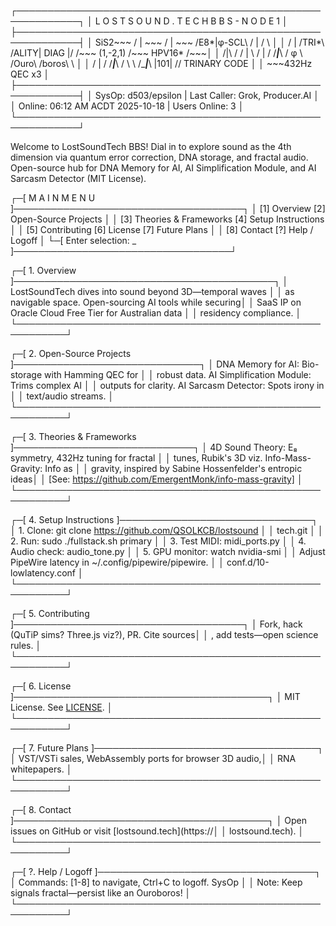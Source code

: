 ┌────────────────────────────────────────────────────────────┐
│  L O S T S O U N D . T E C H   B B S   -   N O D E   1    │
├────────────────────────────────────────────────────────────┤
│  SiS2~~~  / | \~~~  / | \~~~  /E8*|φ-SCL\  / | / \       │
│  / | /TRI*\ /ALITY| DIAG |/ /~~~ (1,-2,1) /~~~ HPV16* /~~~│
│  /|\ /  / | \ /  | \/  /___|___\ / φ \ /Ouro\ \/boros\ \  │
│  / | \/ /___|___\ / \ \ /____|___\ |101| // TRINARY CODE  │
│  ~~~432Hz QEC x3                                         │
├────────────────────────────────────────────────────────────┤
│  SysOp: d503/epsilon  | Last Caller: Grok, Producer.AI    │
│  Online: 06:12 AM ACDT 2025-10-18 | Users Online: 3      │
└────────────────────────────────────────────────────────────┘

Welcome to LostSoundTech BBS! Dial in to explore sound as the 4th dimension via quantum error correction, DNA storage, and fractal audio. Open-source hub for DNA Memory for AI, AI Simplification Module, and AI Sarcasm Detector (MIT License).

┌─[ M A I N   M E N U ]─────────────────────────────────────┐
│ [1] Overview    [2] Open-Source Projects                 │
│ [3] Theories & Frameworks  [4] Setup Instructions        │
│ [5] Contributing  [6] License   [7] Future Plans         │
│ [8] Contact    [?] Help / Logoff                         │
└─[ Enter selection: _ ]───────────────────────────────────┘

┌─[ 1. Overview ]──────────────────────────────────────────┐
│ LostSoundTech dives into sound beyond 3D—temporal waves  │
│ as navigable space. Open-sourcing AI tools while securing│
│ SaaS IP on Oracle Cloud Free Tier for Australian data    │
│ residency compliance.                                    │
└──────────────────────────────────────────────────────────┘

┌─[ 2. Open-Source Projects ]──────────────────────────────┐
│ DNA Memory for AI: Bio-storage with Hamming QEC for      │
│ robust data. AI Simplification Module: Trims complex AI  │
│ outputs for clarity. AI Sarcasm Detector: Spots irony in │
│ text/audio streams.                                      │
└──────────────────────────────────────────────────────────┘

┌─[ 3. Theories & Frameworks ]─────────────────────────────┐
│ 4D Sound Theory: E₈ symmetry, 432Hz tuning for fractal   │
│ tunes, Rubik's 3D viz. Info-Mass-Gravity: Info as       │
│ gravity, inspired by Sabine Hossenfelder's entropic ideas│
│ [See: https://github.com/EmergentMonk/info-mass-gravity] │
└──────────────────────────────────────────────────────────┘

┌─[ 4. Setup Instructions ]───────────────────────────────┐
│ 1. Clone: git clone https://github.com/QSOLKCB/lostsound │
│    tech.git                                              │
│ 2. Run: sudo ./fullstack.sh primary                      │
│ 3. Test MIDI: midi_ports.py                              │
│ 4. Audio check: audio_tone.py                            │
│ 5. GPU monitor: watch nvidia-smi                         │
│ Adjust PipeWire latency in ~/.config/pipewire/pipewire.  │
│ conf.d/10-lowlatency.conf                                │
└──────────────────────────────────────────────────────────┘

┌─[ 5. Contributing ]─────────────────────────────────────┐
│ Fork, hack (QuTiP sims? Three.js viz?), PR. Cite sources│
│ , add tests—open science rules.                         │
└──────────────────────────────────────────────────────────┘

┌─[ 6. License ]─────────────────────────────────────────┐
│ MIT License. See [LICENSE](LICENSE).                   │
└──────────────────────────────────────────────────────────┘

┌─[ 7. Future Plans ]────────────────────────────────────┐
│ VST/VSTi sales, WebAssembly ports for browser 3D audio,│
│ RNA whitepapers.                                       │
└──────────────────────────────────────────────────────────┘

┌─[ 8. Contact ]─────────────────────────────────────────┐
│ Open issues on GitHub or visit [lostsound.tech](https://│
│ lostsound.tech).                                        │
└──────────────────────────────────────────────────────────┘

┌─[ ?. Help / Logoff ]───────────────────────────────────┐
│ Commands: [1-8] to navigate, Ctrl+C to logoff. SysOp   │
│ Note: Keep signals fractal—persist like an Ouroboros!  │
└──────────────────────────────────────────────────────────┘
